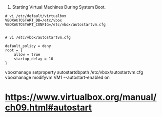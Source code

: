 1. Starting Virtual Machines During System Boot.
```
# vi /etc/default/virtualbox
VBOXAUTOSTART_DB=/etc/vbox
VBOXAUTOSTART_CONFIG=/etc/vbox/autostartvm.cfg


# vi /etc/vbox/autostartvm.cfg

default_policy = deny
root = {
    allow = true
    startup_delay = 10
}
```

vboxmanage setproperty autostartdbpath /etc/vbox/autostartvm.cfg
vboxmanage modifyvm VM1 --autostart-enabled on
# https://www.virtualbox.org/manual/ch09.html#autostart